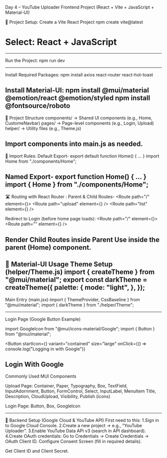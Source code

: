 Day 4 – YouTube Uploader Frontend Project
(React + Vite + JavaScript + Material-UI)

🚀 Project Setup:
Create a Vite React Project
npm create vite@latest
# Select: React + JavaScript
--------------------------------
Run the Project:
npm run dev

---------------------------------------------------------
Install Required Packages:
npm install axios react-router react-hot-toast

Install Material-UI:
npm install @mui/material @emotion/react @emotion/styled
npm install @fontsource/roboto
------------------------------------------------------------
📂 Project Structure
components/ → Shared UI components (e.g., Home, CustomeNavbar)
pages/ → Page-level components (e.g., Login, Upload)
helper/ → Utility files (e.g., Theme.js)

Import components into main.js as needed.
-------------------------------------------------------------
📝 Import Rules:
Default Export-
export default function Home() { ... }
import Home from "./components/Home";

Named Export-
export function Home() { ... }
import { Home } from "./components/Home";
---------------------------------------------------------
🛣️ Routing with React Router :
Parent & Child Routes-
<Route path="/" element={<Home />}>
  <Route path="upload" element={<Upload />} />
  <Route path="list" element={<List />} />
</Route>


Redirect to Login (before home page loads):
<Route path="/" element={<Home />}>
  <Route path="" element={<Navigate to="/login" />} />
</Route>


Render Child Routes inside Parent
Use <Outlet /> inside the parent (Home) component.
------------------------------------------------------------
🎨 Material-UI Usage
Theme Setup (helper/Theme.js)
import { createTheme } from "@mui/material";
export const darkTheme = createTheme({
  palette: {
    mode: "light",
  },
});
-------------------------------------------------------------

Main Entry (main.jsx)
import { ThemeProvider, CssBaseline } from "@mui/material";
import { darkTheme } from "./helper/Theme";

<ThemeProvider theme={darkTheme}>
  <CssBaseline />
  <App />
</ThemeProvider>

--------------------------------------------------------
Login Page (Google Button Example)

import GoogleIcon from "@mui/icons-material/Google";
import { Button } from "@mui/material";

<Button
  startIcon={<GoogleIcon />}
  variant="contained"
  size="large"
  onClick={() => console.log("Logging in with Google")}
>
  Login With Google
</Button>
-----------------------------------------------------------

Commonly Used MUI Components

Upload Page:
Container, Paper, Typography, Box, TextField, InputAdornment, Button, FormControl, Select, InputLabel, MenuItem
Title, Description, CloudUpload, Visibility, Publish (icons)

Login Page:
Button, Box, GoogleIcon

*****************************************************************************************************************
🔗 Backend Setup (Google Cloud & YouTube API)
First need to this:
1.Sign in to Google Cloud Console.
2.Create a new project → e.g., “YouTube Uploader”.
3.Enable YouTube Data API v3 (search in API dashboard).
4.Create OAuth credentials:
  Go to Credentials → Create Credentials → OAuth Client ID.
  Configure Consent Screen (fill in required details).
  
Get Client ID and Client Secret.